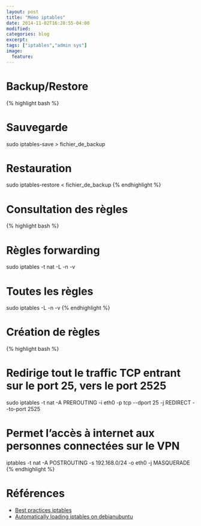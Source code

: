 ```yaml
---
layout: post
title: "Mémo iptables"
date: 2014-11-02T16:28:55-04:00
modified:
categories: blog
excerpt:
tags: ["iptables","admin sys"]
image:
  feature:
---
```


# Backup/Restore

{% highlight bash %}
# Sauvegarde
sudo iptables-save > fichier_de_backup
# Restauration
sudo iptables-restore < fichier_de_backup
{% endhighlight %}




# Consultation des règles

{% highlight bash %}
# Règles forwarding
sudo iptables -t nat -L -n -v
# Toutes les règles
sudo iptables -L -n -v
{% endhighlight %}




# Création de règles

{% highlight bash %}
# Redirige tout le traffic TCP entrant sur le port 25, vers le port 2525
sudo iptables -t nat -A PREROUTING -i eth0 -p tcp --dport 25 -j REDIRECT --to-port 2525
# Permet l’accès à internet aux personnes connectées sur le VPN
iptables -t nat -A POSTROUTING -s 192.168.0/24 -o eth0 -j MASQUERADE
{% endhighlight %}




# Références

* [Best practices iptables](http://major.io/2010/04/12/best-practices-iptables/)
* [Automatically loading iptables on debianubuntu](http://major.io/2009/11/16/automatically-loading-iptables-on-debianubuntu/)
